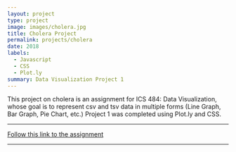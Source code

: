 ```yaml
---
layout: project
type: project
image: images/cholera.jpg
title: Cholera Project
permalink: projects/cholera
date: 2018
labels:
  - Javascript
  - CSS
  - Plot.ly
summary: Data Visualization Project 1
---
```


This project on cholera is an assignment for ICS 484: Data Visualization, whose goal is to represent csv and tsv data in multiple forms (Line Graph, Bar Graph, Pie Chart, etc.) Project 1 was completed using Plot.ly and CSS.  

<hr>

[Follow this link to the assignment](https://github.com/mserai/Cholera)

<hr>

